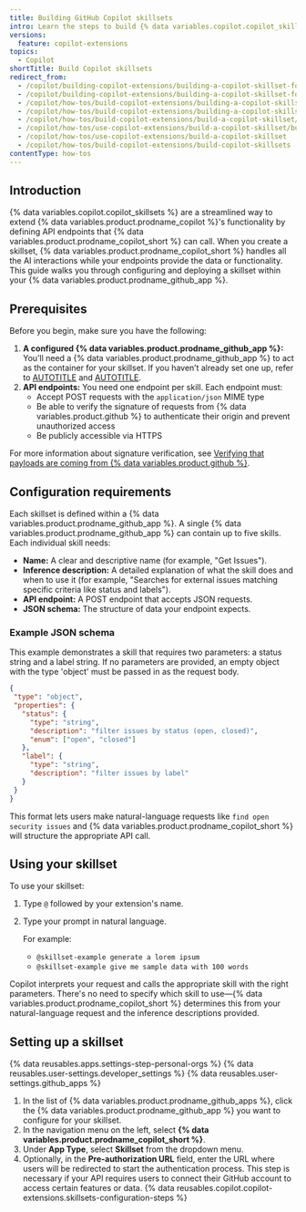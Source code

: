 ```yaml
---
title: Building GitHub Copilot skillsets
intro: Learn the steps to build {% data variables.copilot.copilot_skillsets %} and integrate custom tools and functions into your Copilot environment.
versions:
  feature: copilot-extensions
topics:
  - Copilot
shortTitle: Build Copilot skillsets
redirect_from:
  - /copilot/building-copilot-extensions/building-a-copilot-skillset-for-your-copilot-extension
  - /copilot/building-copilot-extensions/building-a-copilot-skillset-for-your-copilot-extension/building-copilot-skillsets
  - /copilot/how-tos/build-copilot-extensions/building-a-copilot-skillset-for-your-copilot-extension/building-copilot-skillsets
  - /copilot/how-tos/build-copilot-extensions/building-a-copilot-skillset-for-your-copilot-extension/build-copilot-skillsets
  - /copilot/how-tos/build-copilot-extensions/build-a-copilot-skillset/build-copilot-skillsets
  - /copilot/how-tos/use-copilot-extensions/build-a-copilot-skillset/build-copilot-skillsets
  - /copilot/how-tos/use-copilot-extensions/build-a-copilot-skillset
  - /copilot/how-tos/build-copilot-extensions/build-copilot-skillsets
contentType: how-tos
---
```


## Introduction

{% data variables.copilot.copilot_skillsets %} are a streamlined way to extend {% data variables.product.prodname_copilot %}'s functionality by defining API endpoints that {% data variables.product.prodname_copilot_short %} can call. When you create a skillset, {% data variables.product.prodname_copilot_short %} handles all the AI interactions while your endpoints provide the data or functionality. This guide walks you through configuring and deploying a skillset within your {% data variables.product.prodname_github_app %}.

## Prerequisites

Before you begin, make sure you have the following:

1. **A configured {% data variables.product.prodname_github_app %}:** You’ll need a {% data variables.product.prodname_github_app %} to act as the container for your skillset. If you haven’t already set one up, refer to [AUTOTITLE](/copilot/building-copilot-extensions/creating-a-copilot-extension/creating-a-github-app-for-your-copilot-extension) and [AUTOTITLE](/copilot/building-copilot-extensions/creating-a-copilot-extension/configuring-your-github-app-for-your-copilot-extension).
1. **API endpoints:** You need one endpoint per skill. Each endpoint must:
    * Accept POST requests with the `application/json` MIME type
    * Be able to verify the signature of requests from {% data variables.product.github %} to authenticate their origin and prevent unauthorized access
    * Be publicly accessible via HTTPS

For more information about signature verification, see [Verifying that payloads are coming from {% data variables.product.github %}](/copilot/building-copilot-extensions/building-a-copilot-agent-for-your-copilot-extension/configuring-your-copilot-agent-to-communicate-with-github#verifying-that-payloads-are-coming-from-github).

## Configuration requirements

Each skillset is defined within a {% data variables.product.prodname_github_app %}. A single {% data variables.product.prodname_github_app %} can contain up to five skills. Each individual skill needs:
* **Name:** A clear and descriptive name (for example, "Get Issues").
* **Inference description:** A detailed explanation of what the skill does and when to use it (for example, "Searches for external issues matching specific criteria like status and labels").
* **API endpoint:** A POST endpoint that accepts JSON requests.
* **JSON schema:** The structure of data your endpoint expects.

### Example JSON schema

This example demonstrates a skill that requires two parameters: a status string and a label string. If no parameters are provided, an empty object with the type 'object' must be passed in as the request body.

```json
{
 "type": "object",
 "properties": {
   "status": {
     "type": "string",
     "description": "filter issues by status (open, closed)",
     "enum": ["open", "closed"]
   },
   "label": {
     "type": "string",
     "description": "filter issues by label"
   }
 }
}
```

This format lets users make natural-language requests like `find open security issues` and {% data variables.product.prodname_copilot_short %} will structure the appropriate API call.

## Using your skillset

To use your skillset:
1. Type `@` followed by your extension's name.
1. Type your prompt in natural language.

   For example:
   * `@skillset-example generate a lorem ipsum`
   * `@skillset-example give me sample data with 100 words`

Copilot interprets your request and calls the appropriate skill with the right parameters. There's no need to specify which skill to use—{% data variables.product.prodname_copilot_short %} determines this from your natural-language request and the inference descriptions provided.

## Setting up a skillset

{% data reusables.apps.settings-step-personal-orgs %}
{% data reusables.user-settings.developer_settings %}
{% data reusables.user-settings.github_apps %}
1. In the list of {% data variables.product.prodname_github_apps %}, click the {% data variables.product.prodname_github_app %} you want to configure for your skillset.
1. In the navigation menu on the left, select **{% data variables.product.prodname_copilot_short %}**.
1. Under **App Type**, select **Skillset** from the dropdown menu.
1. Optionally, in the **Pre-authorization URL** field, enter the URL where users will be redirected to start the authentication process. This step is necessary if your API requires users to connect their GitHub account to access certain features or data.
{% data reusables.copilot.copilot-extensions.skillsets-configuration-steps %}
